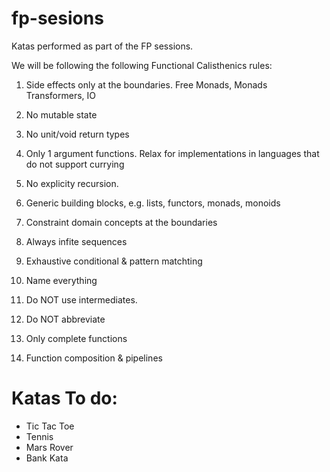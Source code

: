 # fp-sesions
Katas performed as part of the FP sessions.

We will be following the following Functional Calisthenics rules:

1. Side effects only at the boundaries. Free Monads, Monads Transformers, IO

2. No mutable state

3. No unit/void return types

4. Only 1 argument functions.  Relax for implementations in languages that do not support currying

5. No explicity recursion.

6. Generic building blocks, e.g. lists, functors, monads, monoids

7. Constraint domain concepts at the boundaries

8. Always infite sequences

9. Exhaustive conditional & pattern matchting

10. Name everything

11. Do NOT use intermediates.

12. Do NOT abbreviate

13. Only complete functions

14. Function composition & pipelines


# Katas To do:

* Tic Tac Toe
* Tennis
* Mars Rover
* Bank Kata
